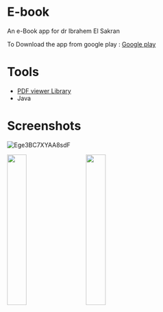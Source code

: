 # E-book
An e-Book app for dr Ibrahem El Sakran 

To Download the app from google play : [ Google play ](https://play.google.com/store/apps/details?id=islamic.ebook)

# Tools 
- [PDF viewer Library ](https://github.com/barteksc/AndroidPdfViewer)
- Java

# Screenshots

![Ege3BC7XYAA8sdF](https://user-images.githubusercontent.com/54688005/111869905-2f7ac800-898a-11eb-96bc-14b3ac69a452.jpg)

<div>

<img src = "https://user-images.githubusercontent.com/54688005/111869996-c5165780-898a-11eb-8d4d-559549b39d12.jpeg" width = 30%>
  <img width ="5%"/> 
<img src = "https://user-images.githubusercontent.com/54688005/111869999-c8114800-898a-11eb-9d44-784b02f24777.jpeg" width = 30%>
</div>


</br>

